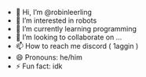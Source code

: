 - 👋 Hi, I’m @robinleerling
- 👀 I’m interested in robots
- 🌱 I’m currently learning programming
- 💞️ I’m looking to collaborate on ...
- 📫 How to reach me discord ( 1aggin )
- 😄 Pronouns: he/him
- ⚡ Fun fact: idk

<!---
robinleerling/robinleerling is a ✨ special ✨ repository because its `README.md` (this file) appears on your GitHub profile.
You can click the Preview link to take a look at your changes.
--->
